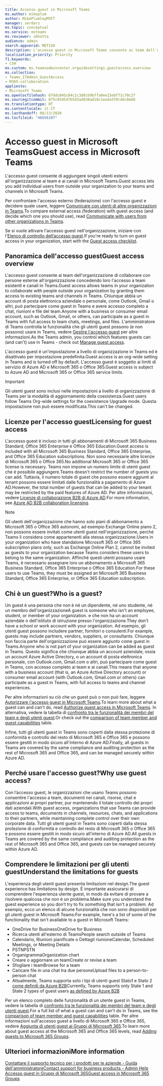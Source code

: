 ```yaml
---
title: Accesso guest in Microsoft Teams
ms.author: mikeplum
author: MikePlumleyMSFT
manager: serdars
ms.topic: conceptual
ms.service: msteams
ms.reviewer: sbhatta
audience: admin
search.appverid: MET150
description: L'accesso guest in Microsoft Teams consente ai team dell'organizzazione di collaborare con persone esterne all'organizzazione concedendo loro l'accesso a team e canali.
localization_priority: Priority
f1.keywords:
- CSH
ms.custom: ms.teamsadmincenter.orgwidesettings.guestaccess.overview
ms.collection:
- Teams_ITAdmin_GuestAccess
- M365-collaboration
appliesto:
- Microsoft Teams
ms.openlocfilehash: 67ddc045c04c1c3d8cb9bffa0ee15ebf71c70c2f
ms.sourcegitcommit: 875c854547b5d3ad838ad10c1eada3f0cddc8e66
ms.translationtype: HT
ms.contentlocale: it-IT
ms.lasthandoff: 08/13/2020
ms.locfileid: "46656107"
---
```

<a name="guest-access-in-microsoft-teams"></a><span data-ttu-id="dd11e-103">Accesso guest in Microsoft Teams</span><span class="sxs-lookup"><span data-stu-id="dd11e-103">Guest access in Microsoft Teams</span></span>
======================================

<span data-ttu-id="dd11e-104">L'accesso guest consente di aggiungere singoli utenti esterni all'organizzazione ai team e ai canali in Microsoft Teams.</span><span class="sxs-lookup"><span data-stu-id="dd11e-104">Guest access lets you add individual users from outside your organization to your teams and channels in Microsoft Teams.</span></span> 

<span data-ttu-id="dd11e-105">Per confrontare l'accesso esterno (federazione) con l'accesso guest e decidere quale usare, leggere [Comunicare con utenti di altre organizzazioni in Teams](communicate-with-users-from-other-organizations.md).</span><span class="sxs-lookup"><span data-stu-id="dd11e-105">To compare external access (federation) with guest access (and decide which one you should use), read [Communicate with users from other organizations in Teams](communicate-with-users-from-other-organizations.md).</span></span>

<span data-ttu-id="dd11e-106">Se si vuole attivare l'accesso guest nell'organizzazione, iniziare con l'[Elenco di controllo dell’accesso guest](guest-access-checklist.md).</span><span class="sxs-lookup"><span data-stu-id="dd11e-106">If you're ready to turn on guest access in your organization, start with the [Guest access checklist](guest-access-checklist.md).</span></span>

## <a name="guest-access-overview"></a><span data-ttu-id="dd11e-107">Panoramica dell'accesso guest</span><span class="sxs-lookup"><span data-stu-id="dd11e-107">Guest access overview</span></span>

<span data-ttu-id="dd11e-108">L'accesso guest consente ai team dell'organizzazione di collaborare con persone esterne all'organizzazione concedendo loro l'accesso a team esistenti e canali in Teams.</span><span class="sxs-lookup"><span data-stu-id="dd11e-108">Guest access allows teams in your organization to collaborate with people outside your organization by granting them access to existing teams and channels in Teams.</span></span> <span data-ttu-id="dd11e-109">Chiunque abbia un account di posta elettronica aziendale o personale, come Outlook, Gmail o altri, può partecipare come guest in Teams e avere accesso completo a chat, riunioni e file del team.</span><span class="sxs-lookup"><span data-stu-id="dd11e-109">Anyone with a business or consumer email account, such as Outlook, Gmail, or others, can participate as a guest in Teams with full access to team chats, meetings, and files.</span></span> <span data-ttu-id="dd11e-110">L'amministratore di Teams controlla le funzionalità che gli utenti guest possono (e non possono) usare in Teams, vedere [Gestire l'accesso guest](manage-guests.md) per altre informazioni.</span><span class="sxs-lookup"><span data-stu-id="dd11e-110">As the Teams admin, you control which features guests can (and can't) use in Teams - check out [Manage guest access](manage-guests.md).</span></span>

<span data-ttu-id="dd11e-111">L'accesso guest è un'impostazione a livello di organizzazione in Teams ed è disattivato per impostazione predefinita.</span><span class="sxs-lookup"><span data-stu-id="dd11e-111">Guest access is an org-wide setting in Teams and is turned off by default.</span></span> <span data-ttu-id="dd11e-112">L'accesso guest è soggetto ai limiti di servizio di Azure AD e Microsoft 365 o Office 365.</span><span class="sxs-lookup"><span data-stu-id="dd11e-112">Guest access is subject to Azure AD and Microsoft 365 or Office 365 service limits.</span></span>


> [!IMPORTANT]
> <span data-ttu-id="dd11e-113">Gli utenti guest sono inclusi nelle impostazioni a livello di organizzazione di Teams per la modalità di aggiornamento della coesistenza.</span><span class="sxs-lookup"><span data-stu-id="dd11e-113">Guest users follow Teams Org-wide settings for the coexistence Upgrade mode.</span></span> <span data-ttu-id="dd11e-114">Questa impostazione non può essere modificata.</span><span class="sxs-lookup"><span data-stu-id="dd11e-114">This can't be changed.</span></span>

## <a name="licensing-for-guest-access"></a><span data-ttu-id="dd11e-115">Licenze per l'accesso guest</span><span class="sxs-lookup"><span data-stu-id="dd11e-115">Licensing for guest access</span></span>

<span data-ttu-id="dd11e-116">L'accesso guest è incluso in tutti gli abbonamenti di Microsoft 365 Business Standard, Office 365 Enterprise e Office 365 Education.</span><span class="sxs-lookup"><span data-stu-id="dd11e-116">Guest access is included with all Microsoft 365 Business Standard, Office 365 Enterprise, and Office 365 Education subscriptions.</span></span> <span data-ttu-id="dd11e-117">Non sono necessarie altre licenze di Microsoft 365 o Office 365.</span><span class="sxs-lookup"><span data-stu-id="dd11e-117">No additional Microsoft 365 or Office 365 license is necessary.</span></span> <span data-ttu-id="dd11e-118">Teams non impone un numero limite di utenti guest che è possibile aggiungere.</span><span class="sxs-lookup"><span data-stu-id="dd11e-118">Teams doesn't restrict the number of guests you can add.</span></span> <span data-ttu-id="dd11e-119">Tuttavia, il numero totale di guest che possono essere aggiunti al tenant possono essere limitati dalle funzionalità a pagamento di Azure AD.</span><span class="sxs-lookup"><span data-stu-id="dd11e-119">However, the total number of guests that can be added to your tenant may be restricted by the paid features of Azure AD.</span></span> <span data-ttu-id="dd11e-120">Per altre informazioni, vedere [Licenze di collaborazione B2B di Azure AD](https://docs.microsoft.com/azure/active-directory/b2b/licensing-guidance).</span><span class="sxs-lookup"><span data-stu-id="dd11e-120">For more information, see [Azure AD B2B collaboration licensing](https://docs.microsoft.com/azure/active-directory/b2b/licensing-guidance).</span></span>


> [!NOTE]
> <span data-ttu-id="dd11e-121">Gli utenti dell'organizzazione che hanno solo piani di abbonamento a Microsoft 365 o Office 365 autonomi, ad esempio Exchange Online piano 2, non possono essere invitati come utenti guest nell'organizzazione, perché Teams li considera come appartenenti alla stessa organizzazione.</span><span class="sxs-lookup"><span data-stu-id="dd11e-121">Users in your organization who have standalone Microsoft 365 or Office 365 subscription plans only, such as Exchange Online Plan 2, cannot be invited as guests to your organization because Teams considers these users to belong to the same organization.</span></span> <span data-ttu-id="dd11e-122">Affinché questi utenti possano usare Teams, è necessario assegnare loro un abbonamento a Microsoft 365 Business Standard, Office 365 Enterprise o Office 365 Education.</span><span class="sxs-lookup"><span data-stu-id="dd11e-122">For these users to use Teams, they must be assigned an Microsoft 365 Business Standard, Office 365 Enterprise, or Office 365 Education subscription.</span></span> 

## <a name="who-is-a-guest"></a><span data-ttu-id="dd11e-123">Chi è un guest?</span><span class="sxs-lookup"><span data-stu-id="dd11e-123">Who is a guest?</span></span>

<span data-ttu-id="dd11e-124">Un guest è una persona che non è né un dipendente, né uno studente, né un membro dell'organizzazione</span><span class="sxs-lookup"><span data-stu-id="dd11e-124">A guest is someone who isn't an employee, student, or member of your organization.</span></span> <span data-ttu-id="dd11e-125">e che non ha un account aziendale o dell'istituto di istruzione presso l'organizzazione.</span><span class="sxs-lookup"><span data-stu-id="dd11e-125">They don't have a school or work account with your organization.</span></span> <span data-ttu-id="dd11e-126">Ad esempio, gli utenti guest possono includere partner, fornitori o consulenti.</span><span class="sxs-lookup"><span data-stu-id="dd11e-126">For example, guests may include partners, vendors, suppliers, or consultants.</span></span> <span data-ttu-id="dd11e-127">Chiunque non faccia parte dell'organizzazione può essere aggiunto come guest in Teams.</span><span class="sxs-lookup"><span data-stu-id="dd11e-127">Anyone who is not part of your organization can be added as guest in Teams.</span></span> <span data-ttu-id="dd11e-128">Questo significa che chiunque abbia un account aziendale, ossia un account Azure Active Directory, o un account di posta elettronica personale, con Outlook.com, Gmail.com o altri, può partecipare come guest in Teams, con accesso completo ai team e ai canali.</span><span class="sxs-lookup"><span data-stu-id="dd11e-128">This means that anyone with a business account (that is, an Azure Active Directory account) or consumer email account (with Outlook.com, Gmail.com or others) can participate as a guest in Teams, with full access to teams and channel experiences.</span></span>

<span data-ttu-id="dd11e-129">Per altre informazioni su ciò che un guest può o non può fare, leggere [Autorizzare l'accesso guest in Microsoft Teams](teams-dependencies.md).</span><span class="sxs-lookup"><span data-stu-id="dd11e-129">To learn more about what a guest can and can't do, read [Authorize guest access in Microsoft Teams](teams-dependencies.md).</span></span> <span data-ttu-id="dd11e-130">In alternativa, vedere la tabella di [confronto tra le funzionalità dei membri del team e degli utenti guest](guest-experience.md#comparison-of-team-member-and-guest-capabilities).</span><span class="sxs-lookup"><span data-stu-id="dd11e-130">Or check out the [comparison of team member and guest capabilities](guest-experience.md#comparison-of-team-member-and-guest-capabilities) table.</span></span> 

<span data-ttu-id="dd11e-131">Infine, tutti gli utenti guest in Teams sono coperti dalla stessa protezione di conformità e controllo del resto di Microsoft 365 e Office 365 e possono essere gestiti in modo sicuro all'interno di Azure AD.</span><span class="sxs-lookup"><span data-stu-id="dd11e-131">Finally, all guests in Teams are covered by the same compliance and auditing protection as the rest of Microsoft 365 and Office 365, and can be managed securely within Azure AD.</span></span>

## <a name="why-use-guest-access"></a><span data-ttu-id="dd11e-132">Perché usare l'accesso guest?</span><span class="sxs-lookup"><span data-stu-id="dd11e-132">Why use guest access?</span></span>

<span data-ttu-id="dd11e-133">Con l’accesso guest, le organizzazioni che usano Teams possono consentire l'accesso a team, documenti nei canali, risorse, chat e applicazioni ai propri partner, pur mantenendo il totale controllo dei propri dati aziendali.</span><span class="sxs-lookup"><span data-stu-id="dd11e-133">With guest access, organizations that use Teams can provide access to teams, documents in channels, resources, chats, and applications to their partners, while maintaining complete control over their own corporate data.</span></span> <span data-ttu-id="dd11e-134">Tutti gli utenti guest in Teams sono coperti dalla stessa protezione di conformità e controllo del resto di Microsoft 365 o Office 365 e possono essere gestiti in modo sicuro all'interno di Azure AD.</span><span class="sxs-lookup"><span data-stu-id="dd11e-134">All guests in Teams are covered by the same compliance and auditing protection as the rest of Microsoft 365 and Office 365, and guests can be managed securely within Azure AD.</span></span>  

## <a name="understand-the-limitations-for-guests"></a><span data-ttu-id="dd11e-135">Comprendere le limitazioni per gli utenti guest</span><span class="sxs-lookup"><span data-stu-id="dd11e-135">Understand the limitations for guests</span></span>

<span data-ttu-id="dd11e-136">L'esperienza degli utenti guest presenta limitazioni nel design.</span><span class="sxs-lookup"><span data-stu-id="dd11e-136">The guest experience has limitations by design.</span></span> <span data-ttu-id="dd11e-137">È importante assicurarsi di comprendere l'esperienza utente guest, in modo da evitare di provare a risolvere qualcosa che non è un problema.</span><span class="sxs-lookup"><span data-stu-id="dd11e-137">Make sure you understand the guest experience so you don't try to fix something that isn't a problem.</span></span> <span data-ttu-id="dd11e-138">Ad esempio, ecco un elenco di alcune funzionalità che non sono disponibili per gli utenti guest in Microsoft Teams:</span><span class="sxs-lookup"><span data-stu-id="dd11e-138">For example, here's a list of some of the functionality that isn't available to a guest in Microsoft Teams:</span></span>

- <span data-ttu-id="dd11e-139">OneDrive for Business</span><span class="sxs-lookup"><span data-stu-id="dd11e-139">OneDrive for Business</span></span>
- <span data-ttu-id="dd11e-140">Ricerca utenti all'esterno di Teams</span><span class="sxs-lookup"><span data-stu-id="dd11e-140">People search outside of Teams</span></span>
- <span data-ttu-id="dd11e-141">Calendario, Riunioni pianificate o Dettagli riunione</span><span class="sxs-lookup"><span data-stu-id="dd11e-141">Calendar, Scheduled Meetings, or Meeting Details</span></span>
- <span data-ttu-id="dd11e-142">PSTN</span><span class="sxs-lookup"><span data-stu-id="dd11e-142">PSTN</span></span>
- <span data-ttu-id="dd11e-143">Organigramma</span><span class="sxs-lookup"><span data-stu-id="dd11e-143">Organization chart</span></span>
- <span data-ttu-id="dd11e-144">Creare o aggiornare un team</span><span class="sxs-lookup"><span data-stu-id="dd11e-144">Create or revise a team</span></span>
- <span data-ttu-id="dd11e-145">Sfogliare i team</span><span class="sxs-lookup"><span data-stu-id="dd11e-145">Browse for a team</span></span>
- <span data-ttu-id="dd11e-146">Caricare file in una chat tra due persone</span><span class="sxs-lookup"><span data-stu-id="dd11e-146">Upload files to a person-to-person chat</span></span>
- <span data-ttu-id="dd11e-147">Attualmente, Teams supporta solo i tipi di utenti guest Stato1 e Stato 2 [come definiti da Azure B2B](https://docs.microsoft.com/azure/active-directory/b2b/user-properties)</span><span class="sxs-lookup"><span data-stu-id="dd11e-147">Currently, Teams supports only State 1 and State 2 types of guest users [as defined by Azure B2B](https://docs.microsoft.com/azure/active-directory/b2b/user-properties)</span></span>

<span data-ttu-id="dd11e-148">Per un elenco completo delle funzionalità di un utente guest in Teams, vedere la tabella di [confronto tra le funzionalità dei membri del team e degli utenti guest](guest-experience.md#comparison-of-team-member-and-guest-capabilities).</span><span class="sxs-lookup"><span data-stu-id="dd11e-148">For a full list of what a guest can and can't do in Teams, see the [comparison of team member and guest capabilities](guest-experience.md#comparison-of-team-member-and-guest-capabilities) table.</span></span> <span data-ttu-id="dd11e-149">Per altre informazioni sull'accesso guest a livello di Microsoft 365 e Office 365, vedere [Aggiunta di utenti guest ai Gruppi di Microsoft 365](https://support.office.com/article/guest-access-in-office-365-groups-bfc7a840-868f-4fd6-a390-f347bf51aff6).</span><span class="sxs-lookup"><span data-stu-id="dd11e-149">To learn more about guest access at the Microsoft 365 and Office 365 levels, read [Adding guests to Microsoft 365 Groups](https://support.office.com/article/guest-access-in-office-365-groups-bfc7a840-868f-4fd6-a390-f347bf51aff6).</span></span>


## <a name="more-information"></a><span data-ttu-id="dd11e-150">Ulteriori informazioni</span><span class="sxs-lookup"><span data-stu-id="dd11e-150">More information</span></span>

[<span data-ttu-id="dd11e-151">Contattare il supporto tecnico per i prodotti per le aziende - Guida dell'amministratore</span><span class="sxs-lookup"><span data-stu-id="dd11e-151">Contact support for business products - Admin Help</span></span>](https://docs.microsoft.com/microsoft-365/admin/contact-support-for-business-products)  
[<span data-ttu-id="dd11e-152">Accesso guest in Gruppi di Microsoft 365</span><span class="sxs-lookup"><span data-stu-id="dd11e-152">Guest access in Microsoft 365 Groups</span></span>](https://support.office.com/article/guest-access-in-office-365-groups-bfc7a840-868f-4fd6-a390-f347bf51aff6?ui=en-US&rs=en-US&ad=US#bkmk_usepowershell&PickTab=FAQ) 
  
